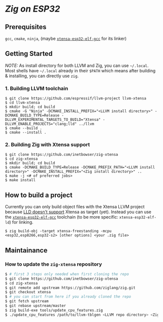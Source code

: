 # _Zig on ESP32_

## Prerequisites

`gcc`, `cmake`, `ninja`, (maybe [`xtensa-esp32-elf-gcc`](https://docs.espressif.com/projects/esp-idf/en/v3.3.4/get-started/linux-setup.html#toolchain-setup) for its linker)

## Getting Started

*NOTE:* As install directory for both LLVM and Zig, you can use `~/.local`. Most shells have `~/.local` already in their `$PATH` which means after building & installing, you can directly use `zig`.

### 1. Building LLVM toolchain

```
$ git clone https://github.com/espressif/llvm-project llvm-xtensa
$ cd llvm-xtensa
$ mkdir build; cd build
$ cmake -G "Ninja" -DCMAKE_INSTALL_PREFIX="<LLVM install directory>" -DCMAKE_BUILD_TYPE=Release -DLLVM_EXPERIMENTAL_TARGETS_TO_BUILD="Xtensa" -DLLVM_ENABLE_PROJECTS="clang;lld" ../llvm
$ cmake --build .
$ cmake --install .
```

### 2. Building Zig with Xtensa support
```
$ git clone https://github.com/inetbowser/zig-xtensa
$ cd zig-xtensa
$ mkdir build; cd build
$ cmake -DCMAKE_BUILD_TYPE=Release -DCMAKE_PREFIX_PATH="<LLVM install directory>" -DCMAKE_INSTALL_PREFIX="<Zig install directory>" ..
$ make -j <# of preferred jobs>
$ make install
```

## How to build a project
Currently you can only build object files with the Xtensa LLVM project because [LLD doesn't support](https://github.com/espressif/llvm-project/issues/11) Xtensa as target (yet). Instead you can use the [`xtensa-esp32-elf-gcc`](https://docs.espressif.com/projects/esp-idf/en/v3.3.4/get-started/linux-setup.html#toolchain-setup) toolchain (to be more specific: `xtensa-esp32-elf-ld`) for linking.
```
$ zig build-obj -target xtensa-freestanding -mcpu <esp32,esp8266,esp32-s2> [other options] <your .zig file>
```

## Maintainance
### How to update the `zig-xtensa` repository
```bash
$ # first 3 steps only needed when first cloning the repo
$ git clone https://github.com/inetbowser/zig-xtensa
$ cd zig-xtensa
$ git remote add upstream https://github.com/ziglang/zig.git
$ git checkout xtensa
$ # you can start from here if you already cloned the repo
$ git fetch upstream
$ git rebase upstream/master
$ zig build-exe tools/update_cpu_features.zig
$ ./update_cpu_features /path/to/llvm-tblgen <LLVM repo directory> <Zig repo directory>
```
